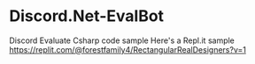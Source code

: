 # Discord.Net-EvalBot
Discord Evaluate Csharp code sample
Here's a Repl.it sample
https://replit.com/@forestfamily4/RectangularRealDesigners?v=1
